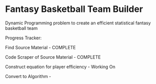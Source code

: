 # Fantasy Basketball Team Builder
 Dynamic Programming problem to create an efficient statistical fantasy basketball team
 
 Progress Tracker:
 
 Find Source Material - COMPLETE
 
 Code Scraper of Source Material - COMPLETE
 
 Construct equation for player efficiency - Working On
 
 Convert to Algorithm - 

